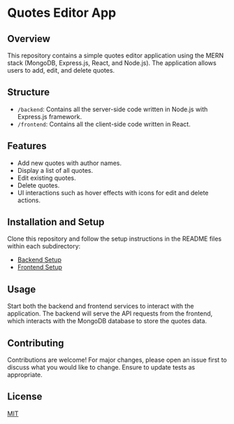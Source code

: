 # Quotes Editor App

## Overview
This repository contains a simple quotes editor application using the MERN stack (MongoDB, Express.js, React, and Node.js). The application allows users to add, edit, and delete quotes.

## Structure
- `/backend`: Contains all the server-side code written in Node.js with Express.js framework.
- `/frontend`: Contains all the client-side code written in React.

## Features
- Add new quotes with author names.
- Display a list of all quotes.
- Edit existing quotes.
- Delete quotes.
- UI interactions such as hover effects with icons for edit and delete actions.

## Installation and Setup
Clone this repository and follow the setup instructions in the README files within each subdirectory:
- [Backend Setup](./backend/README.md)
- [Frontend Setup](./frontend/README.md)

## Usage
Start both the backend and frontend services to interact with the application. The backend will serve the API requests from the frontend, which interacts with the MongoDB database to store the quotes data.

## Contributing
Contributions are welcome! For major changes, please open an issue first to discuss what you would like to change. Ensure to update tests as appropriate.

## License
[MIT](https://choosealicense.com/licenses/mit/)

